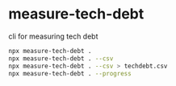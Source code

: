 # measure-tech-debt

cli for measuring tech debt

```bash
npx measure-tech-debt .
npx measure-tech-debt . --csv
npx measure-tech-debt . --csv > techdebt.csv
npx measure-tech-debt . --progress
```